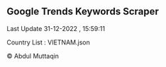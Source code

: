 

## Google Trends Keywords Scraper 
 
Last Update 31-12-2022 , 15:59:11

Country List :
VIETNAM.json



© Abdul Muttaqin 
